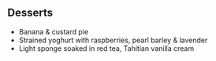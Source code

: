 ## Desserts

- Banana & custard pie
- Strained yoghurt with raspberries, pearl barley & lavender
- Light sponge soaked in red tea, Tahitian vanilla cream